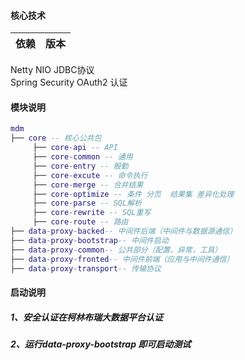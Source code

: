 
#### 核心技术 


依赖 | 版本
---|---
Netty NIO 
JDBC协议   
Spring Security OAuth2 认证

#### 模块说明
```lua
mdm
├── core -- 核心公共包
     ├── core-api -- API
     ├── core-common -- 通用
     ├── core-entry -- 殷勤
     ├── core-excute -- 命令执行
     ├── core-merge -- 合并结果
     ├── core-optimize -- 条件 分页  结果集 差异化处理
     ├── core-parse -- SQL解析
     ├── core-rewrite -- SQL重写
     ├── core-route -- 路由
├── data-proxy-backed-- 中间件后端（中间件与数据源通信）
├── data-proxy-bootstrap-- 中间件启动
├── data-proxy-common-- 公共部分（配置，异常，工具）
├── data-proxy-fronted-- 中间件前端（应用与中间件通信）
├── data-proxy-transport-- 传输协议
```
#### 启动说明
##### 1、安全认证在柯林布瑞大数据平台认证
##### 2、运行data-proxy-bootstrap 即可启动测试